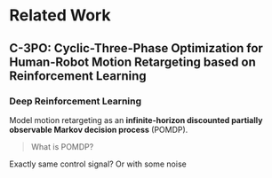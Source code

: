 # Related Work

## C-3PO: Cyclic-Three-Phase Optimization for Human-Robot Motion Retargeting based on Reinforcement Learning

### Deep Reinforcement Learning

Model motion retargeting as an **infinite-horizon discounted partially observable Markov decision process** (POMDP).

> What is POMDP?



Exactly same control signal? Or with some noise